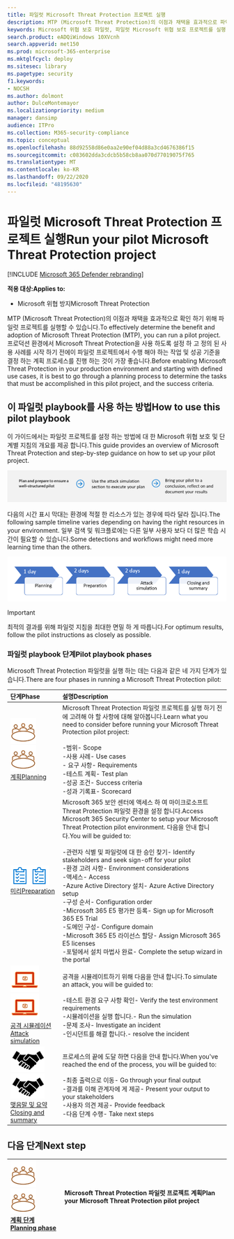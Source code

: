 ```yaml
---
title: 파일럿 Microsoft Threat Protection 프로젝트 실행
description: MTP (Microsoft Threat Protection)의 이점과 채택을 효과적으로 파악 하기 위해 프로덕션 환경에서 파일럿 Microsoft 위협 보호 프로젝트를 실행 합니다.
keywords: Microsoft 위협 보호 파일럿, 파일럿 Microsoft 위협 보호 프로젝트를 실행 하 고, microsoft threat protection 파일럿 프로젝트, 사이버 보안, 고급 영구 위협, 엔터프라이즈 보안, 장치, 장치, id, 사용자, 데이터, 응용 프로그램, 인시던트, 자동화 된 조사 및 업데이트, 고급 구하기 등을 평가 합니다.
search.product: eADQiWindows 10XVcnh
search.appverid: met150
ms.prod: microsoft-365-enterprise
ms.mktglfcycl: deploy
ms.sitesec: library
ms.pagetype: security
f1.keywords:
- NOCSH
ms.author: dolmont
author: DulceMontemayor
ms.localizationpriority: medium
manager: dansimp
audience: ITPro
ms.collection: M365-security-compliance
ms.topic: conceptual
ms.openlocfilehash: 88d92558d86e0aa2e90ef04d88a3cd4676386f15
ms.sourcegitcommit: c083602dda3cdcb5b58cb8aa070d77019075f765
ms.translationtype: MT
ms.contentlocale: ko-KR
ms.lasthandoff: 09/22/2020
ms.locfileid: "48195630"
---
```

# <a name="run-your-pilot-microsoft-threat-protection-project"></a><span data-ttu-id="9b223-104">파일럿 Microsoft Threat Protection 프로젝트 실행</span><span class="sxs-lookup"><span data-stu-id="9b223-104">Run your pilot Microsoft Threat Protection project</span></span> 

[!INCLUDE [Microsoft 365 Defender rebranding](../includes/microsoft-defender.md)]


<span data-ttu-id="9b223-105">**적용 대상:**</span><span class="sxs-lookup"><span data-stu-id="9b223-105">**Applies to:**</span></span>
- <span data-ttu-id="9b223-106">Microsoft 위협 방지</span><span class="sxs-lookup"><span data-stu-id="9b223-106">Microsoft Threat Protection</span></span>

<span data-ttu-id="9b223-107">MTP (Microsoft Threat Protection)의 이점과 채택을 효과적으로 확인 하기 위해 파일럿 프로젝트를 실행할 수 있습니다.</span><span class="sxs-lookup"><span data-stu-id="9b223-107">To effectively determine the benefit and adoption of Microsoft Threat Protection (MTP), you can run a pilot project.</span></span> <span data-ttu-id="9b223-108">프로덕션 환경에서 Microsoft Threat Protection을 사용 하도록 설정 하 고 정의 된 사용 사례를 시작 하기 전에이 파일럿 프로젝트에서 수행 해야 하는 작업 및 성공 기준을 결정 하는 계획 프로세스를 진행 하는 것이 가장 좋습니다.</span><span class="sxs-lookup"><span data-stu-id="9b223-108">Before enabling Microsoft Threat Protection in your production environment and starting with defined use cases, it is best to go through a planning process to determine the tasks that must be accomplished in this pilot project, and the success criteria.</span></span> 


## <a name="how-to-use-this-pilot-playbook"></a><span data-ttu-id="9b223-109">이 파일럿 playbook를 사용 하는 방법</span><span class="sxs-lookup"><span data-stu-id="9b223-109">How to use this pilot playbook</span></span>

<span data-ttu-id="9b223-110">이 가이드에서는 파일럿 프로젝트를 설정 하는 방법에 대 한 Microsoft 위협 보호 및 단계별 지침의 개요를 제공 합니다.</span><span class="sxs-lookup"><span data-stu-id="9b223-110">This guide provides an overview of Microsoft Threat Protection and step-by-step guidance on how to set up your pilot project.</span></span> 

![Microsoft Threat Protection 파일럿 실행 단계](../../media/pilotphases.png)

<span data-ttu-id="9b223-112">다음의 시간 표시 막대는 환경에 적절 한 리소스가 있는 경우에 따라 달라 집니다.</span><span class="sxs-lookup"><span data-stu-id="9b223-112">The following sample timeline varies depending on having the right resources in your environment.</span></span> <span data-ttu-id="9b223-113">일부 검색 및 워크플로에는 다른 일부 사용자 보다 더 많은 학습 시간이 필요할 수 있습니다.</span><span class="sxs-lookup"><span data-stu-id="9b223-113">Some detections and workflows might need more learning time than the others.</span></span>

![Microsoft Threat Protection 파일럿 실행을 위한 샘플 시간 표시줄](../../media/pilotimeline.png)

>[!IMPORTANT]
><span data-ttu-id="9b223-115">최적의 결과를 위해 파일럿 지침을 최대한 면밀 하 게 따릅니다.</span><span class="sxs-lookup"><span data-stu-id="9b223-115">For optimum results, follow the pilot instructions as closely as possible.</span></span>


### <a name="pilot-playbook-phases"></a><span data-ttu-id="9b223-116">파일럿 playbook 단계</span><span class="sxs-lookup"><span data-stu-id="9b223-116">Pilot playbook phases</span></span> 

<span data-ttu-id="9b223-117">Microsoft Threat Protection 파일럿을 실행 하는 데는 다음과 같은 네 가지 단계가 있습니다.</span><span class="sxs-lookup"><span data-stu-id="9b223-117">There are four phases in running a Microsoft Threat Protection pilot:</span></span>

|<span data-ttu-id="9b223-118">단계</span><span class="sxs-lookup"><span data-stu-id="9b223-118">Phase</span></span> | <span data-ttu-id="9b223-119">설명</span><span class="sxs-lookup"><span data-stu-id="9b223-119">Description</span></span> | 
|:-------|:-----|
| <span data-ttu-id="9b223-120">![계획](../../media/mtp/plan.png)</span><span class="sxs-lookup"><span data-stu-id="9b223-120">![Planning](../../media/mtp/plan.png)</span></span><br>[<span data-ttu-id="9b223-121">계획</span><span class="sxs-lookup"><span data-stu-id="9b223-121">Planning</span></span>](mtp-pilot-plan.md)| <span data-ttu-id="9b223-122">Microsoft Threat Protection 파일럿 프로젝트를 실행 하기 전에 고려해 야 할 사항에 대해 알아봅니다.</span><span class="sxs-lookup"><span data-stu-id="9b223-122">Learn what you need to consider before running your Microsoft Threat Protection pilot project:</span></span> <br><br><span data-ttu-id="9b223-123">-범위</span><span class="sxs-lookup"><span data-stu-id="9b223-123">- Scope</span></span> <br> <span data-ttu-id="9b223-124">-사용 사례</span><span class="sxs-lookup"><span data-stu-id="9b223-124">- Use cases</span></span> <br><span data-ttu-id="9b223-125">- 요구 사항</span><span class="sxs-lookup"><span data-stu-id="9b223-125">- Requirements</span></span> <br><span data-ttu-id="9b223-126">-테스트 계획</span><span class="sxs-lookup"><span data-stu-id="9b223-126">- Test plan</span></span> <br> <span data-ttu-id="9b223-127">-성공 조건</span><span class="sxs-lookup"><span data-stu-id="9b223-127">- Success criteria</span></span> <br> <span data-ttu-id="9b223-128">-성과 기록표</span><span class="sxs-lookup"><span data-stu-id="9b223-128">- Scorecard</span></span> 
| <span data-ttu-id="9b223-129">![미리](../../media/prepare.png)</span><span class="sxs-lookup"><span data-stu-id="9b223-129">![Preparation](../../media/prepare.png)</span></span> <br>[<span data-ttu-id="9b223-130">미리</span><span class="sxs-lookup"><span data-stu-id="9b223-130">Preparation</span></span>](mtp-evaluation.md)|  <span data-ttu-id="9b223-131">Microsoft 365 보안 센터에 액세스 하 여 마이크로소프트 Threat Protection 파일럿 환경을 설정 합니다.</span><span class="sxs-lookup"><span data-stu-id="9b223-131">Access Microsoft 365 Security Center to setup your Microsoft Threat Protection pilot  environment.</span></span> <span data-ttu-id="9b223-132">다음을 안내 합니다.</span><span class="sxs-lookup"><span data-stu-id="9b223-132">You will be guided to:</span></span><br><br><span data-ttu-id="9b223-133">-관련자 식별 및 파일럿에 대 한 승인 찾기</span><span class="sxs-lookup"><span data-stu-id="9b223-133">- Identify stakeholders and seek sign-off for your pilot</span></span> <br> <span data-ttu-id="9b223-134">-환경 고려 사항</span><span class="sxs-lookup"><span data-stu-id="9b223-134">- Environment considerations</span></span> <br><span data-ttu-id="9b223-135">-액세스</span><span class="sxs-lookup"><span data-stu-id="9b223-135">- Access</span></span> <br><span data-ttu-id="9b223-136">-Azure Active Directory 설치</span><span class="sxs-lookup"><span data-stu-id="9b223-136">- Azure Active Directory setup</span></span> <br> <span data-ttu-id="9b223-137">-구성 순서</span><span class="sxs-lookup"><span data-stu-id="9b223-137">- Configuration order</span></span> <br> <span data-ttu-id="9b223-138">-Microsoft 365 E5 평가판 등록</span><span class="sxs-lookup"><span data-stu-id="9b223-138">- Sign up for Microsoft 365 E5 Trial</span></span> <br> <span data-ttu-id="9b223-139">-도메인 구성</span><span class="sxs-lookup"><span data-stu-id="9b223-139">- Configure domain</span></span> <br><span data-ttu-id="9b223-140">-Microsoft 365 E5 라이선스 할당</span><span class="sxs-lookup"><span data-stu-id="9b223-140">- Assign Microsoft 365 E5 licenses</span></span> <br> <span data-ttu-id="9b223-141">-포털에서 설치 마법사 완료</span><span class="sxs-lookup"><span data-stu-id="9b223-141">- Complete the setup wizard in the portal</span></span>|
| <span data-ttu-id="9b223-142">![공격 시뮬레이션](../../media/mtp/run-sim.png)</span><span class="sxs-lookup"><span data-stu-id="9b223-142">![Attack simulation](../../media/mtp/run-sim.png)</span></span> <br>[<span data-ttu-id="9b223-143">공격 시뮬레이션</span><span class="sxs-lookup"><span data-stu-id="9b223-143">Attack simulation</span></span>](mtp-pilot-simulate.md) | <span data-ttu-id="9b223-144">공격을 시뮬레이트하기 위해 다음을 안내 합니다.</span><span class="sxs-lookup"><span data-stu-id="9b223-144">To simulate an attack, you will be guided to:</span></span><br><br><span data-ttu-id="9b223-145">-테스트 환경 요구 사항 확인</span><span class="sxs-lookup"><span data-stu-id="9b223-145">- Verify the test environment requirements</span></span> <br><span data-ttu-id="9b223-146">-시뮬레이션을 실행 합니다.</span><span class="sxs-lookup"><span data-stu-id="9b223-146">-  Run the simulation</span></span> <br><span data-ttu-id="9b223-147">-문제 조사</span><span class="sxs-lookup"><span data-stu-id="9b223-147">- Investigate an incident</span></span> <br><span data-ttu-id="9b223-148">-인시던트를 해결 합니다.</span><span class="sxs-lookup"><span data-stu-id="9b223-148">- resolve the incident</span></span> 
| <span data-ttu-id="9b223-149">![맺음말 및 요약](../../media/mtp/close.png)</span><span class="sxs-lookup"><span data-stu-id="9b223-149">![Closing and summary](../../media/mtp/close.png)</span></span> <br>[<span data-ttu-id="9b223-150">맺음말 및 요약</span><span class="sxs-lookup"><span data-stu-id="9b223-150">Closing and summary</span></span>](mtp-pilot-close.md) | <span data-ttu-id="9b223-151">프로세스의 끝에 도달 하면 다음을 안내 합니다.</span><span class="sxs-lookup"><span data-stu-id="9b223-151">When you've reached the end of the process, you will be guided to:</span></span><br><br><span data-ttu-id="9b223-152">-최종 출력으로 이동</span><span class="sxs-lookup"><span data-stu-id="9b223-152">- Go through your final output</span></span><br><span data-ttu-id="9b223-153">-결과를 이해 관계자에 게 제공</span><span class="sxs-lookup"><span data-stu-id="9b223-153">- Present your output to your stakeholders</span></span> <br><span data-ttu-id="9b223-154">-사용자 의견 제공</span><span class="sxs-lookup"><span data-stu-id="9b223-154">- Provide feedback</span></span> <br><span data-ttu-id="9b223-155">-다음 단계 수행</span><span class="sxs-lookup"><span data-stu-id="9b223-155">- Take next steps</span></span> 

## <a name="next-step"></a><span data-ttu-id="9b223-156">다음 단계</span><span class="sxs-lookup"><span data-stu-id="9b223-156">Next step</span></span>
|<span data-ttu-id="9b223-157">![계획 단계](../../media/mtp/plan.png)</span><span class="sxs-lookup"><span data-stu-id="9b223-157">![Planning phase](../../media/mtp/plan.png)</span></span> <br>[<span data-ttu-id="9b223-158">계획 단계</span><span class="sxs-lookup"><span data-stu-id="9b223-158">Planning phase</span></span>](mtp-pilot-plan.md) | <span data-ttu-id="9b223-159">Microsoft Threat Protection 파일럿 프로젝트 계획</span><span class="sxs-lookup"><span data-stu-id="9b223-159">Plan your Microsoft Threat Protection pilot project</span></span> 
|:-------|:-----|
